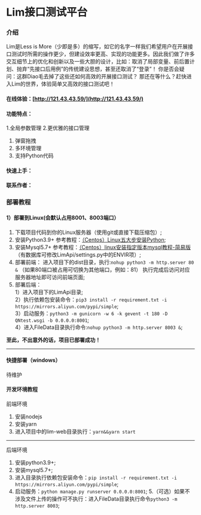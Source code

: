
# Lim接口测试平台

### 介绍
Lim是Less is More（少即是多）的缩写，如它的名字一样我们希望用户在开展接口测试时所需的操作更少，但建设效率更高、实现的功能更多。因此我们做了许多交互细节上的优化和创新以及一些大胆的设计，比如：取消了局部变量、前后置计划、抛弃“先接口后用例”的传统建设思想，甚至还取消了“登录”！
你是否会疑问：这群Diao毛去掉了这些还如何高效的开展接口测试？
那还在等什么？赶快进入Lim的世界，体验简单又高效的接口测试吧！
#### 在线体验：[http://121.43.43.59/](http://121.43.43.59/) 
#### 功能特点：
1.全局参数管理
2.更优雅的接口管理
1. 弹窗拖拽
2. 多环境管理
3. 支持Python代码
#### 快速上手：
#### 联系作者：
### 部署教程
#### 1）部署到Linux(会默认占用8001、8003端口）
1. 下载项目代码到你的Linux服务器（使用git或直接下载压缩包）;
2. 安装Python3.9+ 参考教程：[（Centos）Linux五大步安装Python](Pythonhttps://quniao.blog.csdn.net/article/details/120823163);
3. 安装Mysql5.7+ 参考教程：[（Centos）linux安装指定版本mysql教程-简易版](https://quniao.blog.csdn.net/article/details/119541983)（有数据库可修改LimApi/settings.py中的ENVIR项）;
4. 部署前端：
进入项目下的dist目录，执行:`nohup python3 -m http.server 80 &` （如果80端口被占用可切换为其他端口，例如：81） 
执行完成后访问对应服务器地址即可访问前端页面;
5. 部署后端：<br>
1）进入项目下的LimApi目录;<br>
2）执行依赖包安装命令：`pip3 install -r requirement.txt -i https://mirrors.aliyun.com/pypi/simple`;<br>
3）启动服务：`python3 -m gunicorn -w 6 -k gevent -t 180 -D  QNtest.wsgi -b 0.0.0.0:8001`; <br>
4）进入FileData目录执行命令:`nohup python3 -m http.server 8003 &`;<br>

**至此，不出意外的话，项目已部署成功！**

---
#### 快捷部署（windows）
待维护
#### 开发环境教程

前端环境
1.  安装nodejs
2.  安装yarn
3.  进入项目中的lim-web目录执行：`yarn&&yarn start`

---
后端环境
1.  安装python3.9+;
2.  安装mysql5.7+;
3.  进入目录执行依赖包安装命令：`pip install -r requirement.txt -i https://mirrors.aliyun.com/pypi/simple`;
4. 启动服务：`python manage.py runserver 0.0.0.0:8001`;
5.（可选）如果不涉及文件上传的操作可不执行：进入FileData目录执行命令`python3 -m http.server 8003`;



 